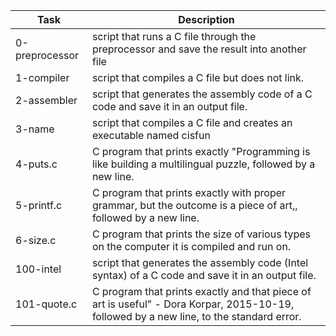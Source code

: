| Task | Description |
| ---- | ----------- |
| 0-preprocessor | script that runs a C file through the preprocessor and save the result into another file |
| 1-compiler | script that compiles a C file but does not link. |
| 2-assembler |  script that generates the assembly code of a C code and save it in an output file. |
| 3-name |  script that compiles a C file and creates an executable named cisfun |
| 4-puts.c | C program that prints exactly "Programming is like building a multilingual puzzle, followed by a new line. |
| 5-printf.c | C program that prints exactly with proper grammar, but the outcome is a piece of art,, followed by a new line. |
| 6-size.c |  C program that prints the size of various types on the computer it is compiled and run on. |
| 100-intel |  script that generates the assembly code (Intel syntax) of a C code and save it in an output file. |
| 101-quote.c |  C program that prints exactly and that piece of art is useful" - Dora Korpar, 2015-10-19, followed by a new line, to the standard error. |
